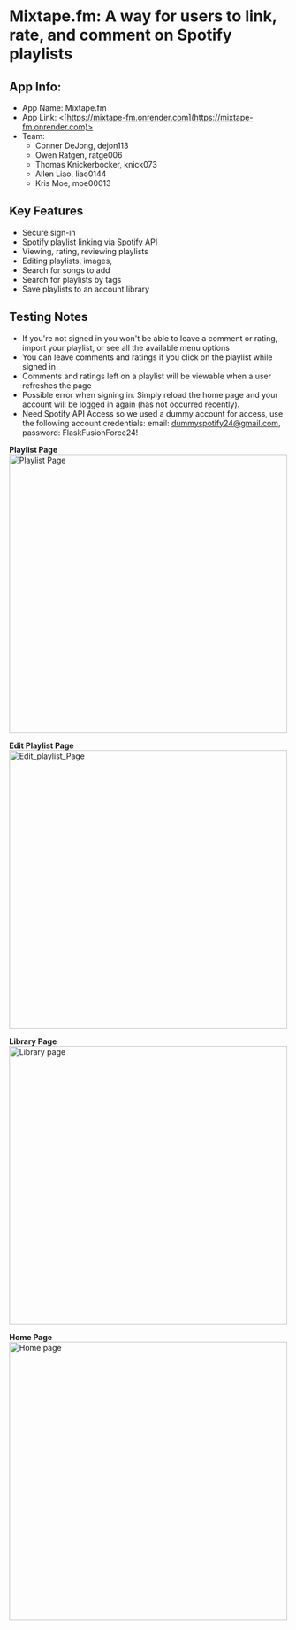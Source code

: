 # Mixtape.fm: A way for users to link, rate, and comment on Spotify playlists

## App Info:

- App Name: Mixtape.fm
- App Link: <[https://mixtape-fm.onrender.com](https://mixtape-fm.onrender.com)>
- Team:
  - Conner DeJong, dejon113
  - Owen Ratgen, ratge006
  - Thomas Knickerbocker, knick073
  - Allen Liao, liao0144
  - Kris Moe, moe00013

## Key Features

- Secure sign-in
- Spotify playlist linking via Spotify API
- Viewing, rating, reviewing playlists
- Editing playlists, images,
- Search for songs to add
- Search for playlists by tags
- Save playlists to an account library

## Testing Notes

* If you're not signed in you won't be able to leave a comment or rating, import your playlist, or see all the available menu options
* You can leave comments and ratings if you click on the playlist while signed in
* Comments and ratings left on a playlist will be viewable when a user refreshes the page
* Possible error when signing in. Simply reload the home page and your account will be logged in again (has not occurred recently).
* Need Spotify API Access so we used a dummy account for access, use the following account credentials: email: dummyspotify24@gmail.com, password: FlaskFusionForce24!


**Playlist Page** <br>
<img width="503" alt="Playlist Page" src="https://github.com/csci5117s24/project-1-the-flask-fusion-force/blob/main/FinalScreenshots/Screenshot%202024-02-28%20162241.png">

**Edit Playlist Page** <br>
<img width="503" alt="Edit_playlist_Page" src="https://github.com/csci5117s24/project-1-the-flask-fusion-force/blob/main/FinalScreenshots/Screenshot%202024-02-28%20161854.png">

**Library Page** <br>
<img width="503" alt="Library page" src="https://github.com/csci5117s24/project-1-the-flask-fusion-force/blob/main/FinalScreenshots/Screenshot%202024-02-28%20161742.png">

**Home Page** <br>
<img width="503" alt="Home page" src="https://github.com/csci5117s24/project-1-the-flask-fusion-force/blob/main/FinalScreenshots/Screenshot%202024-02-28%20161707.png">


